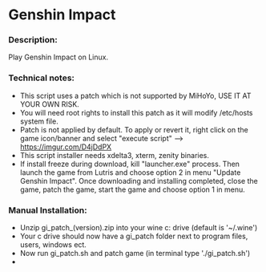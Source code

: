 # Genshin Impact

### Description:
Play Genshin Impact on Linux.

### Technical notes:
- This script uses a patch which is not supported by MiHoYo, USE IT AT YOUR OWN RISK.
- You will need root rights to install this patch as it will modify /etc/hosts system file.
- Patch is not applied by default. To apply or revert it, right click on the game icon/banner and select "execute script" --> https://imgur.com/D4jDdPX
- This script installer needs xdelta3, xterm, zenity binaries.
- If install freeze during download, kill "launcher.exe" process. Then launch the game from Lutris and choose option 2 in menu "Update Genshin Impact".  Once downloading and installing completed, close the game, patch the game, start the game and choose option 1 in menu.


### Manual Installation:

- Unzip gi_patch_(version).zip into your wine c: drive (default is '~/.wine')
- Your c drive should now have a gi_patch folder next to program files, users, windows ect.
- Now run gi_patch.sh and patch game (in terminal type './gi_patch.sh')
- 
